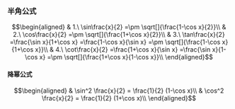 ### 半角公式
$$\begin{aligned}
& 1.\ \sin\frac{x}{2} =\pm \sqrt[]{\frac{1-\cos x}{2}}\\
& 2.\ \cos\frac{x}{2} =\pm \sqrt[]{\frac{1+\cos x}{2}}\\
& 3.\ \tan\frac{x}{2} =\frac{\sin x}{1+\cos x} =\frac{1-\cos x}{\sin x} =\pm \sqrt[]{\frac{1-\cos x}{1+\cos x}}\\
& 4.\ \cot\frac{x}{2} =\frac{1+\cos x}{\sin x} =\frac{\sin x}{1-\cos x} =\pm \sqrt[]{\frac{1+\cos x}{1-\cos x}}\\
\end{aligned}$$

#### 降幂公式
$$\begin{aligned}
& \sin^2 \frac{x}{2} = \frac{1}{2} (1-\cos x)\\
& \cos^2 \frac{x}{2} = \frac{1}{2} (1+\cos x)\\
\end{aligned}$$
